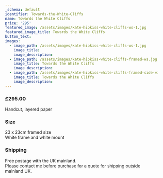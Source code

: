```yaml
---
_schema: default
identifier: Towards-the-White-Cliffs
name: Towards the White Cliffs
price: '295'
featured_image: /assets/images/kate-hipkiss-white-cliffs-ws-1.jpg
featured_image_title: Towards the White Cliffs
button_text:
images:
  - image_path: /assets/images/kate-hipkiss-white-cliffs-ws-1.jpg
    image_title:
    image_description:
  - image_path: /assets/images/kate-hipkiss-white-cliffs-framed-ws.jpg
    image_title: Towards the White Cliffs
    image_description:
  - image_path: /assets/images/kate-hipkiss-white-cliffs-framed-side-view-ws.jpg
    image_title: Towards the White Cliffs
    image_description:
---
```

### £295.00

Handcut, layered paper

### Size

23 x 23cm framed size<br>White frame and white mount

### Shipping

Free postage with the UK mainland.<br>Please contact me before purchase for a quote for shipping outside mainland UK.